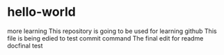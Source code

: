 # hello-world

more learning
This repository is going to be used for learning github
This file is being edied to test commit command
The final edit for readme docfinal test

